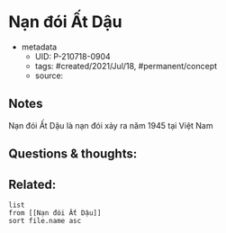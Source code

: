 ---
---

# Nạn đói Ất Dậu

- metadata
	- UID: P-210718-0904
	- tags: #created/2021/Jul/18, #permanent/concept 
	- source: 

## Notes
Nạn đói Ất Dậu là nạn đói xảy ra năm 1945 tại Việt Nam

## Questions & thoughts:


## Related:
```dataview
list
from [[Nạn đói Ất Dậu]]
sort file.name asc
```